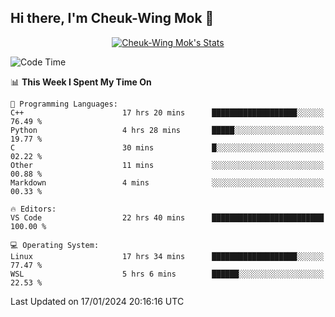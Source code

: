 ## Hi there, I'm Cheuk-Wing Mok 👋

<!--
**mozro0327/mozro0327** is a ✨ _special_ ✨ repository because its `README.md` (this file) appears on your GitHub profile.

Here are some ideas to get you started:

- 🔭 I’m currently working on ...
- 🌱 I’m currently learning ...
- 👯 I’m looking to collaborate on ...
- 🤔 I’m looking for help with ...
- 💬 Ask me about ...
- 📫 How to reach me: ...
- 😄 Pronouns: ...
- ⚡ Fun fact: ...
-->

<p align="center">
  <a href="https://github.com/mozro0327" class="rich-diff-level-one">
    <img src="https://github-readme-stats.vercel.app/api?username=mozro0327&title_color=333&text_color=777" alt="Cheuk-Wing Mok's Stats" >
    <!-- &hide=issues
    <img src="https://github-readme-stats.vercel.app/api?username=mozro0327&hide=issues&title_color=333&text_color=777" alt="Cheuk-Wing Mok's Stats" >
    -->
  </a>
</p>

<!--START_SECTION:waka-->
![Code Time](http://img.shields.io/badge/Code%20Time-2%2C277%20hrs%204%20mins-blue)

📊 **This Week I Spent My Time On** 

```text
💬 Programming Languages: 
C++                      17 hrs 20 mins      ███████████████████░░░░░░   76.49 % 
Python                   4 hrs 28 mins       █████░░░░░░░░░░░░░░░░░░░░   19.77 % 
C                        30 mins             █░░░░░░░░░░░░░░░░░░░░░░░░   02.22 % 
Other                    11 mins             ░░░░░░░░░░░░░░░░░░░░░░░░░   00.88 % 
Markdown                 4 mins              ░░░░░░░░░░░░░░░░░░░░░░░░░   00.33 % 

🔥 Editors: 
VS Code                  22 hrs 40 mins      █████████████████████████   100.00 % 

💻 Operating System: 
Linux                    17 hrs 34 mins      ███████████████████░░░░░░   77.47 % 
WSL                      5 hrs 6 mins        ██████░░░░░░░░░░░░░░░░░░░   22.53 % 
```


 Last Updated on 17/01/2024 20:16:16 UTC
<!--END_SECTION:waka-->
